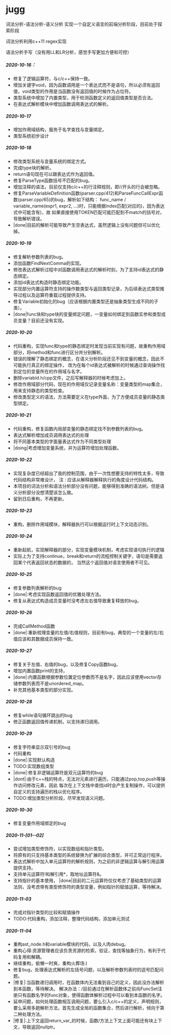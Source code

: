 ﻿# jugg

词法分析-语法分析-语义分析 实现一个自定义语言的前端分析阶段，目前处于探索阶段

词法分析利用c++11 regex实现

语法分析手写（没有用LL和LR分析，感觉手写更加方便和可控）

##### 2020-10-16：
* 修复了逻辑运算符，与c/c++保持一致。
* 增加关键字void，因为函数调用是一个表达式而不是语句，所以必须有返回值，void类型的作用是当函数没有返回值的时候作为占位符。
* 类型系统中增加了内置类型，用于检测函数定义的返回值类型是否合法。
* 在表达式解析模块中增加函数调用表达式的解析。

##### 2020-10-17
* 增加作用域结构，服务于名字查找与变量绑定。
* 类型系统初步设计

##### 2020-10-18
* 修改类型系统与变量系统的绑定方式。
* 完成type块的解析。
* return语句现在可以跟表达式作为返回值。
* 修复ParseType函数括号不匹配的bug。
* 增加注释的语法，目前仅支持c/c++的行注释规则，即//开头的行会被忽略。
* 修复ParseVariableDefinition函数(parser.cpp/412)和ParseFuncCallExpr函数(parser.cpp/65)的bug，解析如下结构：
   func_name / variable_name(expr1, expr2, ...)时，只能根据index匹配(对应的)，因为表达式中可能含有)，故
   如果直接使用TOKEN匹配可能匹配到不match的括号对，导致解析错误。
* |done|目前的解析可能导致产生空表达式，虽然逻辑上没有问题但可以优化掉。

##### 2020-10-19
* 修复解析参数列表的bug。
* 添加函数FindNextComma的实现。
* 修改表达式解析过程中对函数调用表达式的解析时刻，为了支持id表达式的静态绑定。
* 添加id表达式构造时静态绑定功能。
* 实现部分内置运算符支持的操作数类型与返回类型记录，为后续表达式类型推导过程以及运算符重载过程提供支持。
* 修复Variable初始化的bug（应该根据内置类型还是抽象类型生成不同的子类）。
* |done|func块和type块的变量绑定问题，一变量如何绑定到函数实参和类型成员变量？目前还没有实现。

##### 2020-10-20
* 代码重构，实现func和type的静态绑定时发现当前实现有问题，故重构作用域部分，将method和func进行区分并分别解析。
* 错误的理解了静态绑定的概念，在语义分析阶段还见不到变量的概念，因此不可能执行真正的绑定操作，
改为在每个id表达式被解析的时候通过查询操作找到定位的变量所在的作用域与名字。
* 删除variabld.h/cpp文件，之后写解释器的时候考虑加上。
* 修改作用域部分代码，现在的作用域仅记录变量名称：变量类型的map集合，用来支持静态的类型检查。
* 修改类型定义的语法，方法需要定义在type外面，为了方便成员变量的静态类型绑定。

##### 2020-10-21
* 代码重构，修复函数内局部变量的静态绑定找不到参数列表的bug。
* 表达式解析增加成员调用表达式的处理
* 将不同基本类型的字面量表达式作为不同类型处理
* |doing|考虑增加变量系统，并为运算符增加处理函数。

##### 2020-10-22
* 实现复杂度已经超出了我的控制范围，由于一次性想要支持的特性太多，导致代码结构非常难设计，
注 : 应该从解释器解释执行的角度设计代码结构。
* 本项目的词法分析和语法分析部分没有问题，能够得到准确的语法树。但是语义分析部分没想清楚该怎么做。
* 留到日后重构，不再更新。

##### 2020-10-23
* 重构，删除作用域模块，解释器执行可以根据运行时上下文动态识别。

##### 2020-10-24
* 重新起航，实现解释器的部分，实现变量模块机制，考虑实现语句执行的逻辑
* 实际上为了支持continue，break和return的流程控制关键字，语句是需要返回某个代表返回状态的数据的，
当然这个返回值对语言使用者不可见。

##### 2020-10-25
* 修复参数列表解析的bug
* |done|:考虑实现函数返回值的优雅处理方法。
* 修复从表达式构造成员变量时没考虑左右值导致重复释放的bug。

##### 2020-10-26
* 完成CallMethod函数
* |done|:重新梳理变量的左值/右值规则，目前有bug，典型的一个变量的左/右值应该和其数据成员保持一致。

##### 2020-10-27
* 修复关于左值、右值的bug，以及修复Copy函数bug。
* 增加内置函数print的支持，
* |done|:内置函数根据参数位置定位参数而不是名字，因此应该使用vector存储参数列表而不是unordered_map。
* 补充其他基本类型的部分实现。

##### 2020-10-28
* 修复while语句循环跳出的bug
* 修正函数返回值传递机制，以支持递归调用。

##### 2020-10-29
* 修复字符串显示双引号的bug
* 代码重构
* |done|:实现默认构造
* TODO:实现数组类型
* |done|:修复非逻辑运算符是双元运算符的bug
* |dont|:由于c++栈的特点，无法对元素进行遍历，只能通过pop,top,push等操作访问修改元素，因此
每次在上下文栈中查找id时会产生复制操作，可以提供自定义的支持遍历的栈以优化程序。
* TODO:增加类型分析阶段，尽早发现语义问题。

##### 2020-10-30
* 修复变量作用域绑定的bug

##### 2020-11-[01--02]
* 尝试增加类型修饰符，以实现数组和指针类型。
* 将原有的只支持基本类型的系统替换为扩展的综合类型，并可正常运行程序。
* 表达式解析中加入单元运算符的解析规则，为之前的非逻辑运算与解引用运算提供支持。
* 支持单元运算符!和解引用*，取地址运算符&。
* 支持指针的基本使用， |done|目前的二元运算符仅仅考虑了基础类型的运算法则，没考虑带有类型修饰符的类型变量，例如指针的赋值运算，等待解决。

##### 2020-11-03
* 完成对指针类型的比较和赋值操作
* TODO:代码重构，添加注释，整理代码结构，添加单元测试

##### 2020-11-04
* 重构ast_node.h和variable模块的代码，以及人肉debug。
* 重构心得:资源管理者应该负责资源的检索，验证，查找等抽象行为，有利于代码复用和解耦。
* 继续重构，偷懒一时爽，重构火葬场:)
* 修复bug，处理表达式解析的左括号问题，以及解析参数列表时的逗号匹配问题。
* |修复|:当函数递归调用时，在函数体内无法看到自己的定义，因此没办法解析到本函数，等待解决。
解决办法：/目前通过在解析函数体之前向FuncSet注册只有函数名字的func对象，使得函数体解析过程中可以看到本函数的名字。
* 延申问题，如何处理函数相互调用问题，要么引入c/c++的定义，声明规则，要么采用多趟解析方法，首先生成全局的函数集合，然后进行解析，倾向于第二种处理方法。
* |修复|:上下文返回return_var_的时候，函数/方法上下文上面可能还有块上下文，导致返回nullptr。
